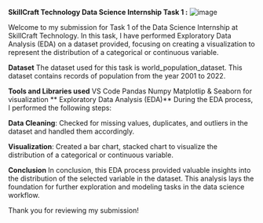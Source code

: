 **SkillCraft Technology Data Science Internship Task 1 :**
![image](https://github.com/user-attachments/assets/6ac7f37e-60a9-4b01-9ca4-d501a63d4e10)

Welcome to my submission for Task 1 of the Data Science Internship at SkillCraft Technology. In this task, I have performed Exploratory Data Analysis (EDA) on a dataset provided, focusing on creating a visualization to represent the distribution of a categorical or continuous variable.

**Dataset**
The dataset used for this task is world_population_dataset. This dataset contains records of population from the year 2001 to 2022.

**Tools and Libraries used**
VS Code
Pandas
Numpy
Matplotlip & Seaborn for visualization
**
Exploratory Data Analysis (EDA)**
During the EDA process, I performed the following steps:

**Data Cleaning**: Checked for missing values, duplicates, and outliers in the dataset and handled them accordingly.

**Visualization**: Created a bar chart, stacked chart to visualize the distribution of a categorical or continuous variable.

**Conclusion**
In conclusion, this EDA process provided valuable insights into the distribution of the selected variable in the dataset. This analysis lays the foundation for further exploration and modeling tasks in the data science workflow.

Thank you for reviewing my submission!
